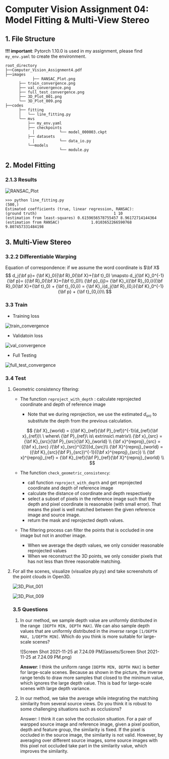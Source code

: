 # Computer Vision Assignment 04: Model Fitting & Multi-View Stereo

## 1. File Structure

**!!! important**: Pytorch 1.10.0 is used in my assignment, please find `my_env.yaml` to create the environment. 

```
root_directory
├──Computer_Vision_Assignment4.pdf
├──images
			├── RANSAC_Plot.png
      ├── train_convergence.png
      ├── val_convergence.png
      ├── full_test_convergence.png
      ├── 3D_Plot_001.png
      └── 3D_Plot_009.png
├──codes
      ├── fitting                      
      │   └── line_fitting.py               
      └── mvs                   
          ├── my_env.yaml
          ├── checkpoints
      		│			└── model_000003.ckpt
          ├── datasets 
      		│			└── data_io.py
          └──models
      					└── module.py              

```



## 2. Model Fitting

### 2.1.3 Results

![RANSAC_Plot](submission/images/RANSAC_Plot.png)

```shell
>>> python line_fitting.py
(500,)
Estimated coefficients (true, linear regression, RANSAC):
(ground truth) 									1 10 
(estimation from least-squares) 0.6159656578755457 8.96172714144364 (estimation from RANSAC)			  1.0103652266590768 9.807457331484198

```

## 3. Multi-View Stereo

### 3.2.2 Differentiable Warping

Equation of correspondence: if we assume the word coordinate is $\bf X$
$$
d_j{\bf p}= {\bf K}_0({\bf R}_0{\bf X}+{\bf t}_0) \mapsto d_j{\bf K}_0^{-1}{\bf p}= ({\bf R}_0{\bf X}+{\bf t}_0)\\
{\bf p}_{ij}= {\bf K}_i({\bf R}_{0,i}({\bf R}_0{\bf X}+{\bf t}_0) + {\bf t}_{0,i}) = {\bf K}_i(d_j{\bf R}_{0,i}{\bf K}_0^{-1}{\bf p} + {\bf t}_{0,i})\\
$$

### 3.3 Train

* Training loss

![train_convergence](submission/images/train_convergence.png)

* Validatoin loss

![val_convergence](submission/images/val_convergence.png)

* Full Testing

![full_test_convergence](submission/images/full_test_convergence.png)

### 3.4 Test

1. Geometric consistency filtering: 

   * The function `reproject_with_depth` : calculate reprojected coordinate and depth of reference image

     * Note that we during reprojection, we use the estimated $d_{src}$ to substitute the depth from the previous calculation. 

     $$
     {\bf X}_{world} = ({\bf K}_{ref}{\bf P}_{ref})^{-1}(d_{ref}{\bf x}_{ref})\ \ where\ {\bf P}_{ref}\ is\ extrinsic\ matrix\\ 
     {\bf x}_{src} = {\bf K}_{src}{\bf P}_{src}{\bf X}_{world} \\
     {\bf x}^{reproj}_{src} =({\bf x}_{src} /{\bf x}_{src}^{(2)})d_{src}\\ 
     {\bf X}^{reproj}_{world} = ({\bf K}_{src}{\bf P}_{src})^{-1}({\bf x}^{reproj}_{src}) \\
     {\bf x}^{reproj}_{ref} = {\bf K}_{ref}{\bf P}_{ref}{\bf X}^{reproj}_{world} \\
     $$

   * The function `check_geometric_consistency`:

     * call function `reproject_with_depth` and get reprojected coordinate and depth of reference image
     * calculate the distance of coordinate and depth respectively
     * select a subset of pixels in the reference image such that the depth and pixel coordinate is reasonable (with small error). That means the pixel is well matched between the given reference image and source image. 
     * return the mask and reprojected depth values. 

   * The filtering process can filter the points that is occluded in one image but not in another image. 

     * When we average the depth values, we only consider reasonable reprojected values
     * When we reconstruct the 3D points, we only consider pixels that has not less than three reasonable matching. 

2. For all the scenes, visualize (visualize ply.py) and take screenshots of the point clouds in Open3D.

   ![3D_Plot_001](submission/images/3D_Plot_001.png)

   ![3D_Plot_009](submission/images/3D_Plot_009.png)

   ### 3.5 Questions

   1. In our method, we sample depth value are uniformly distributed in the range` [DEPTH MIN, DEPTH MAX]`. We can also sample depth values that are uniformly distributed in the *inverse* range `[1/DEPTH MAX, 1/DEPTH MIN]`. Which do you think is more suitable for large-scale scenes?

      ![Screen Shot 2021-11-25 at 7.24.09 PM](assets/Screen Shot 2021-11-25 at 7.24.09 PM.png)

      **Answer**: I think the uniform range `[DEPTH MIN, DEPTH MAX]` is better for large-scale scenes. Because as shown in the picture, the inverse range tends to draw more samples that closed to the minimum value, which ignores the large depth value. This is bad for large-scale scenes with large depth variance. 

   2. In our method, we take the average while integrating the matching similarity from several source views. Do you think it is robust to some challenging situations such as occlusions?

      Answer: I think it can solve the occlusion situation. For a pair of warpped source image and reference image, given a pixel position, depth and feature group, the similarity is fixed. If the pixel is occluded in the source image, the similarity is not valid. However, by averaging over different source images, some source images with this pixel not occluded take part in the similarity value, which improves the similarity. 